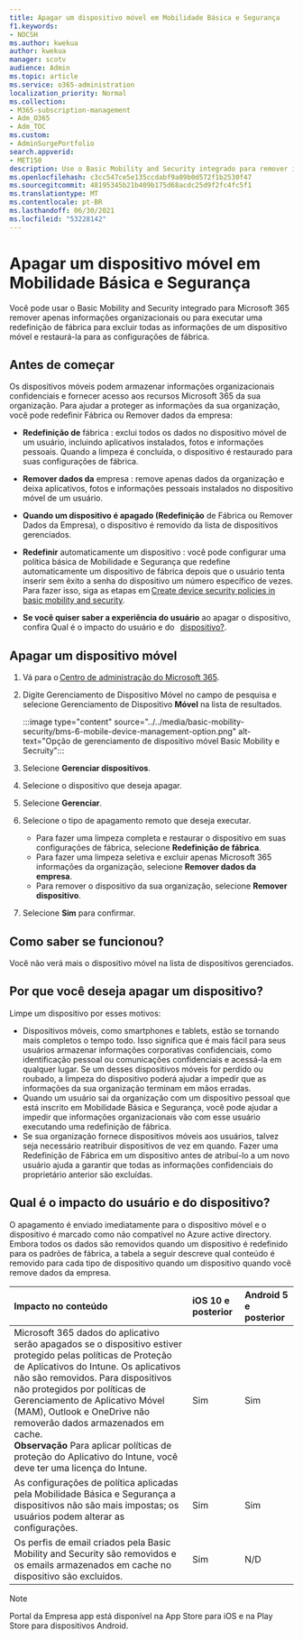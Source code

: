 ```yaml
---
title: Apagar um dispositivo móvel em Mobilidade Básica e Segurança
f1.keywords:
- NOCSH
ms.author: kwekua
author: kwekua
manager: scotv
audience: Admin
ms.topic: article
ms.service: o365-administration
localization_priority: Normal
ms.collection:
- M365-subscription-management
- Adm_O365
- Adm_TOC
ms.custom:
- AdminSurgePortfolio
search.appverid:
- MET150
description: Use o Basic Mobility and Security integrado para remover informações de dispositivos inscritos.
ms.openlocfilehash: c3cc547ce5e135ccdabf9a09b0d572f1b2530f47
ms.sourcegitcommit: 48195345b21b409b175d68acdc25d9f2fc4fc5f1
ms.translationtype: MT
ms.contentlocale: pt-BR
ms.lasthandoff: 06/30/2021
ms.locfileid: "53228142"
---
```

# <a name="wipe-a-mobile-device-in-basic-mobility-and-security"></a>Apagar um dispositivo móvel em Mobilidade Básica e Segurança

Você pode usar o Basic Mobility and Security integrado para Microsoft 365 remover apenas informações organizacionais ou para executar uma redefinição de fábrica para excluir todas as informações de um dispositivo móvel e restaurá-la para as configurações de fábrica.

## <a name="before-you-begin"></a>Antes de começar

Os dispositivos móveis podem armazenar informações organizacionais confidenciais e fornecer acesso aos recursos Microsoft 365 da sua organização. Para ajudar a proteger as informações da sua organização, você pode redefinir Fábrica ou Remover dados da empresa:

- **Redefinição de** fábrica : exclui todos os dados no dispositivo móvel de um usuário, incluindo aplicativos instalados, fotos e informações pessoais. Quando a limpeza é concluída, o dispositivo é restaurado para suas configurações de fábrica.

- **Remover dados da** empresa : remove apenas dados da organização e deixa aplicativos, fotos e informações pessoais instalados no dispositivo móvel de um usuário.

- **Quando um dispositivo é apagado (Redefinição** de Fábrica ou Remover Dados da Empresa), o dispositivo é removido da lista de dispositivos gerenciados.
    
- **Redefinir** automaticamente um dispositivo : você pode configurar uma política básica de Mobilidade e Segurança que redefine automaticamente um dispositivo de fábrica depois que o usuário tenta inserir sem êxito a senha do dispositivo um número específico de vezes. Para fazer isso, siga as etapas em [Create device security policies in basic mobility and security](create-device-security-policies.md).
    
- **Se você quiser saber a experiência do usuário** ao apagar o dispositivo, confira Qual é o impacto do usuário e do   [dispositivo?](#whats-the-user-and-device-impact).

## <a name="wipe-a-mobile-device"></a>Apagar um dispositivo móvel

1. Vá para o [Centro de administração do Microsoft 365](../../admin/admin-overview/about-the-admin-center.md).

2. Digite Gerenciamento de Dispositivo Móvel no campo de pesquisa e selecione Gerenciamento de Dispositivo **Móvel** na lista de resultados.

    :::image type="content" source="../../media/basic-mobility-security/bms-6-mobile-device-management-option.png" alt-text="Opção de gerenciamento de dispositivo móvel Basic Mobility e Secruity":::

3. Selecione **Gerenciar dispositivos**.

4. Selecione o dispositivo que deseja apagar.

5. Selecione **Gerenciar**.

6. Selecione o tipo de apagamento remoto que deseja executar.

    - Para fazer uma limpeza completa e restaurar o dispositivo em suas configurações de fábrica, selecione **Redefinição de fábrica**.
    - Para fazer uma limpeza seletiva e excluir apenas Microsoft 365 informações da organização, selecione **Remover dados da empresa**.
    - Para remover o dispositivo da sua organização, selecione **Remover dispositivo**.

7. Selecione **Sim** para confirmar.

## <a name="how-do-i-know-it-worked"></a>Como saber se funcionou?

Você não verá mais o dispositivo móvel na lista de dispositivos gerenciados.

## <a name="why-would-you-want-to-wipe-a-device"></a>Por que você deseja apagar um dispositivo?

Limpe um dispositivo por esses motivos:

- Dispositivos móveis, como smartphones e tablets, estão se tornando mais completos o tempo todo. Isso significa que é mais fácil para seus usuários armazenar informações corporativas confidenciais, como identificação pessoal ou comunicações confidenciais e acessá-la em qualquer lugar. Se um desses dispositivos móveis for perdido ou roubado, a limpeza do dispositivo poderá ajudar a impedir que as informações da sua organização terminam em mãos erradas.
- Quando um usuário sai da organização com um dispositivo pessoal que está inscrito em Mobilidade Básica e Segurança, você pode ajudar a impedir que informações organizacionais vão com esse usuário executando uma redefinição de fábrica.
- Se sua organização fornece dispositivos móveis aos usuários, talvez seja necessário reatribuir dispositivos de vez em quando. Fazer uma Redefinição de Fábrica em um dispositivo antes de atribuí-lo a um novo usuário ajuda a garantir que todas as informações confidenciais do proprietário anterior são excluídas.

## <a name="whats-the-user-and-device-impact"></a>Qual é o impacto do usuário e do dispositivo?

O apagamento é enviado imediatamente para o dispositivo móvel e o dispositivo é marcado como não compatível no Azure active directory. Embora todos os dados são removidos quando um dispositivo é redefinido para os padrões de fábrica, a tabela a seguir descreve qual conteúdo é removido para cada tipo de dispositivo quando um dispositivo quando você remove dados da empresa.

|**Impacto no conteúdo**|**iOS 10 e posterior**|**Android 5 e posterior**|
|:-----|:-----|:-----|
|Microsoft 365 dados do aplicativo serão apagados se o dispositivo estiver protegido pelas políticas de Proteção de Aplicativos do Intune. Os aplicativos não são removidos. Para dispositivos não protegidos por políticas de Gerenciamento de Aplicativo Móvel (MAM), Outlook e OneDrive não removerão dados armazenados em cache.<br/>**Observação** Para aplicar políticas de proteção do Aplicativo do Intune, você deve ter uma licença do Intune.|Sim|Sim|
|As configurações de política aplicadas pela Mobilidade Básica e Segurança a dispositivos não são mais impostas; os usuários podem alterar as configurações.|Sim|Sim|
|Os perfis de email criados pela Basic Mobility and Security são removidos e os emails armazenados em cache no dispositivo são excluídos.|Sim|N/D|

> [!NOTE]
> Portal da Empresa app está disponível na App Store para iOS e na Play Store para dispositivos Android.
